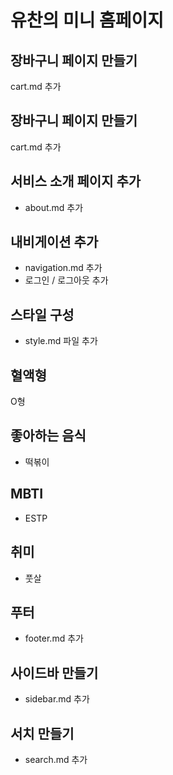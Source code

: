 # 유찬의 미니 홈페이지

## 장바구니 페이지 만들기

cart.md 추가

## 장바구니 페이지 만들기

cart.md 추가

## 서비스 소개 페이지 추가

- about.md 추가

## 내비게이션 추가

- navigation.md 추가
- 로그인 / 로그아웃 추가

## 스타일 구성

- style.md 파일 추가

## 혈액형

O형

## 좋아하는 음식

- 떡볶이

## MBTI

- ESTP

## 취미

- 풋살

## 푸터

- footer.md 추가

## 사이드바 만들기

- sidebar.md 추가

## 서치 만들기

- search.md 추가
